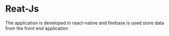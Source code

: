 # Reat-Js
The application is developed in react-native and firebase is used store data from the front end application
